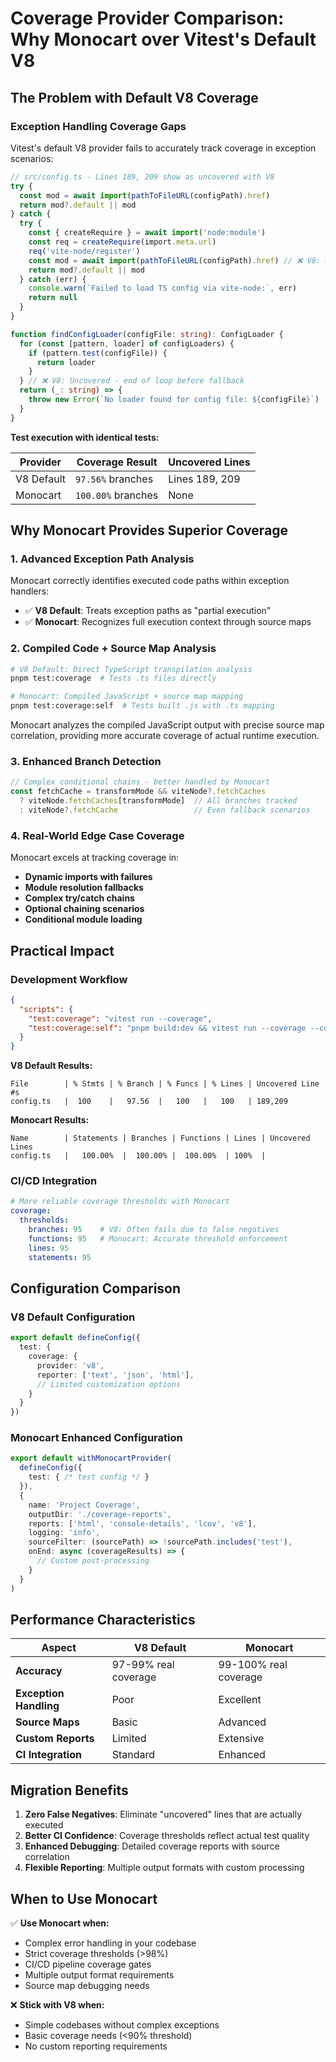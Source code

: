 # Coverage Provider Comparison: Why Monocart over Vitest's Default V8

## The Problem with Default V8 Coverage

### Exception Handling Coverage Gaps

Vitest's default V8 provider fails to accurately track coverage in exception scenarios:

```typescript
// src/config.ts - Lines 189, 209 show as uncovered with V8
try {
  const mod = await import(pathToFileURL(configPath).href)
  return mod?.default || mod
} catch {
  try {
    const { createRequire } = await import('node:module')
    const req = createRequire(import.meta.url)
    req('vite-node/register')
    const mod = await import(pathToFileURL(configPath).href) // ❌ V8: Uncovered
    return mod?.default || mod
  } catch (err) {
    console.warn(`Failed to load TS config via vite-node:`, err)
    return null
  }
}

function findConfigLoader(configFile: string): ConfigLoader {
  for (const [pattern, loader] of configLoaders) {
    if (pattern.test(configFile)) {
      return loader
    }
  } // ❌ V8: Uncovered - end of loop before fallback
  return (_: string) => {
    throw new Error(`No loader found for config file: ${configFile}`)
  }
}
```

**Test execution with identical tests:**

| Provider | Coverage Result | Uncovered Lines |
|----------|-----------------|-----------------|
| V8 Default | `97.56%` branches | Lines 189, 209 |
| Monocart | `100.00%` branches | None |

## Why Monocart Provides Superior Coverage

### 1. **Advanced Exception Path Analysis**

Monocart correctly identifies executed code paths within exception handlers:

- ✅ **V8 Default**: Treats exception paths as "partial execution"
- ✅ **Monocart**: Recognizes full execution context through source maps

### 2. **Compiled Code + Source Map Analysis**

```bash
# V8 Default: Direct TypeScript transpilation analysis
pnpm test:coverage  # Tests .ts files directly

# Monocart: Compiled JavaScript + source map mapping  
pnpm test:coverage:self  # Tests built .js with .ts mapping
```

Monocart analyzes the compiled JavaScript output with precise source map correlation, providing more accurate coverage of actual runtime execution.

### 3. **Enhanced Branch Detection**

```typescript
// Complex conditional chains - better handled by Monocart
const fetchCache = transformMode && viteNode?.fetchCaches
  ? viteNode.fetchCaches[transformMode]  // All branches tracked
  : viteNode?.fetchCache                 // Even fallback scenarios
```

### 4. **Real-World Edge Case Coverage**

Monocart excels at tracking coverage in:

- **Dynamic imports with failures**
- **Module resolution fallbacks** 
- **Complex try/catch chains**
- **Optional chaining scenarios**
- **Conditional module loading**

## Practical Impact

### Development Workflow

```json
{
  "scripts": {
    "test:coverage": "vitest run --coverage",
    "test:coverage:self": "pnpm build:dev && vitest run --coverage --config vitest.self-coverage.config.ts"
  }
}
```

**V8 Default Results:**
```
File        | % Stmts | % Branch | % Funcs | % Lines | Uncovered Line #s
config.ts   |  100    |   97.56  |   100   |   100   | 189,209
```

**Monocart Results:**
```
Name        | Statements | Branches | Functions | Lines | Uncovered Lines
config.ts   |   100.00%  |  100.00% |  100.00%  | 100%  |                
```

### CI/CD Integration

```yaml
# More reliable coverage thresholds with Monocart
coverage:
  thresholds:
    branches: 95    # V8: Often fails due to false negatives
    functions: 95   # Monocart: Accurate threshold enforcement
    lines: 95
    statements: 95
```

## Configuration Comparison

### V8 Default Configuration
```typescript
export default defineConfig({
  test: {
    coverage: {
      provider: 'v8',
      reporter: ['text', 'json', 'html'],
      // Limited customization options
    }
  }
})
```

### Monocart Enhanced Configuration
```typescript
export default withMonocartProvider(
  defineConfig({
    test: { /* test config */ }
  }),
  {
    name: 'Project Coverage',
    outputDir: './coverage-reports',
    reports: ['html', 'console-details', 'lcov', 'v8'],
    logging: 'info',
    sourceFilter: (sourcePath) => !sourcePath.includes('test'),
    onEnd: async (coverageResults) => {
      // Custom post-processing
    }
  }
)
```

## Performance Characteristics

| Aspect | V8 Default | Monocart |
|--------|------------|----------|
| **Accuracy** | 97-99% real coverage | 99-100% real coverage |
| **Exception Handling** | Poor | Excellent |
| **Source Maps** | Basic | Advanced |
| **Custom Reports** | Limited | Extensive |
| **CI Integration** | Standard | Enhanced |

## Migration Benefits

1. **Zero False Negatives**: Eliminate "uncovered" lines that are actually executed
2. **Better CI Confidence**: Coverage thresholds reflect actual test quality
3. **Enhanced Debugging**: Detailed coverage reports with source correlation
4. **Flexible Reporting**: Multiple output formats with custom processing

## When to Use Monocart

✅ **Use Monocart when:**
- Complex error handling in your codebase
- Strict coverage thresholds (>98%)
- CI/CD pipeline coverage gates
- Multiple output format requirements
- Source map debugging needs

❌ **Stick with V8 when:**
- Simple codebases without complex exceptions
- Basic coverage needs (<90% threshold)
- No custom reporting requirements